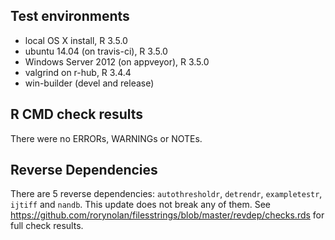 ## Test environments
* local OS X install, R 3.5.0
* ubuntu 14.04 (on travis-ci), R 3.5.0
* Windows Server 2012 (on appveyor), R 3.5.0
* valgrind on r-hub, R 3.4.4
* win-builder (devel and release)

## R CMD check results
There were no ERRORs, WARNINGs or NOTEs.

## Reverse Dependencies
There are 5 reverse dependencies: `autothresholdr`, `detrendr`, `exampletestr`, `ijtiff` and `nandb`. This update does not break any of them. See https://github.com/rorynolan/filesstrings/blob/master/revdep/checks.rds for full check results.
